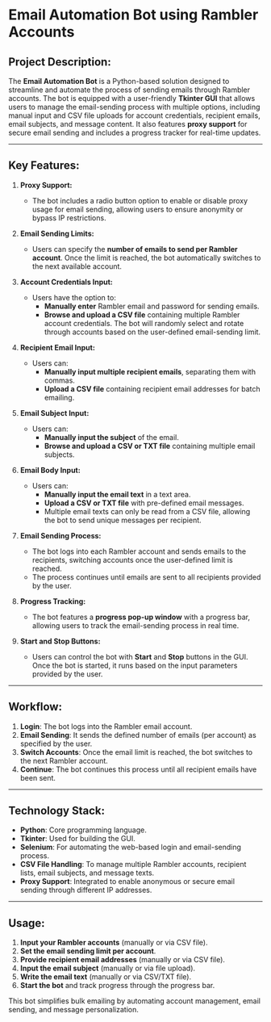 
# **Email Automation Bot using Rambler Accounts**

## **Project Description:**

The **Email Automation Bot** is a Python-based solution designed to streamline and automate the process of sending emails through Rambler accounts. The bot is equipped with a user-friendly **Tkinter GUI** that allows users to manage the email-sending process with multiple options, including manual input and CSV file uploads for account credentials, recipient emails, email subjects, and message content. It also features **proxy support** for secure email sending and includes a progress tracker for real-time updates.

---

## **Key Features:**

1. **Proxy Support:**
   - The bot includes a radio button option to enable or disable proxy usage for email sending, allowing users to ensure anonymity or bypass IP restrictions.

2. **Email Sending Limits:**
   - Users can specify the **number of emails to send per Rambler account**. Once the limit is reached, the bot automatically switches to the next available account.

3. **Account Credentials Input:**
   - Users have the option to:
     - **Manually enter** Rambler email and password for sending emails.
     - **Browse and upload a CSV file** containing multiple Rambler account credentials. The bot will randomly select and rotate through accounts based on the user-defined email-sending limit.

4. **Recipient Email Input:**
   - Users can:
     - **Manually input multiple recipient emails**, separating them with commas.
     - **Upload a CSV file** containing recipient email addresses for batch emailing.

5. **Email Subject Input:**
   - Users can:
     - **Manually input the subject** of the email.
     - **Browse and upload a CSV or TXT file** containing multiple email subjects.

6. **Email Body Input:**
   - Users can:
     - **Manually input the email text** in a text area.
     - **Upload a CSV or TXT file** with pre-defined email messages.
     - Multiple email texts can only be read from a CSV file, allowing the bot to send unique messages per recipient.

7. **Email Sending Process:**
   - The bot logs into each Rambler account and sends emails to the recipients, switching accounts once the user-defined limit is reached.
   - The process continues until emails are sent to all recipients provided by the user.

8. **Progress Tracking:**
   - The bot features a **progress pop-up window** with a progress bar, allowing users to track the email-sending process in real time.

9. **Start and Stop Buttons:**
   - Users can control the bot with **Start** and **Stop** buttons in the GUI. Once the bot is started, it runs based on the input parameters provided by the user.

---

## **Workflow:**
1. **Login**: The bot logs into the Rambler email account.
2. **Email Sending**: It sends the defined number of emails (per account) as specified by the user.
3. **Switch Accounts**: Once the email limit is reached, the bot switches to the next Rambler account.
4. **Continue**: The bot continues this process until all recipient emails have been sent.

---

## **Technology Stack:**
- **Python**: Core programming language.
- **Tkinter**: Used for building the GUI.
- **Selenium**: For automating the web-based login and email-sending process.
- **CSV File Handling**: To manage multiple Rambler accounts, recipient lists, email subjects, and message texts.
- **Proxy Support**: Integrated to enable anonymous or secure email sending through different IP addresses.

---

## **Usage:**
1. **Input your Rambler accounts** (manually or via CSV file).
2. **Set the email sending limit per account**.
3. **Provide recipient email addresses** (manually or via CSV file).
4. **Input the email subject** (manually or via file upload).
5. **Write the email text** (manually or via CSV/TXT file).
6. **Start the bot** and track progress through the progress bar.

This bot simplifies bulk emailing by automating account management, email sending, and message personalization.
